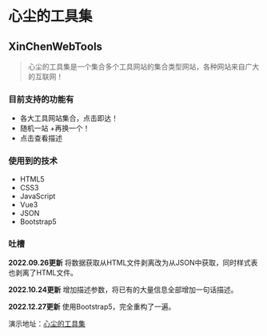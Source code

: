 # 心尘的工具集
## XinChenWebTools

> 心尘的工具集是一个集合多个工具网站的集合类型网站，各种网站来自广大的互联网！

### 目前支持的功能有
+ 各大工具网站集合，点击即达！
+ 随机一站
	+再换一个！
+ 点击查看描述

### 使用到的技术
+ HTML5
+ CSS3
+ JavaScript
+ Vue3
+ JSON
+ Bootstrap5

### 吐槽
**2022.09.26更新** 将数据获取从HTML文件剥离改为从JSON中获取，同时样式表也剥离了HTML文件。

**2022.10.24更新** 增加描述参数，将已有的大量信息全部增加一句话描述。

**2022.12.27更新** 使用Bootstrap5，完全重构了一遍。

演示地址：[心尘的工具集](https://my.wulvxinchen.cn/tools/)


